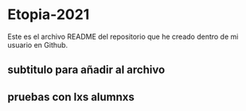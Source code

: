 # Etopia-2021
Este es el archivo README del repositorio que he creado dentro de mi usuario en Github.
## subtitulo para añadir al archivo
## pruebas con lxs alumnxs

